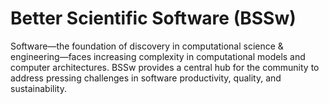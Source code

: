 # Better Scientific Software (BSSw)

Software—the foundation of discovery in computational science & engineering—faces increasing complexity in computational models and computer architectures. BSSw provides a central hub for the community to address pressing challenges in software productivity, quality, and sustainability.

<!---
Slide1 L: ../images/Blog_2307_BSSwFellows.png
Slide1 R: ../Articles/Blog/2024-07-BSSwFellows2023.md
Slide2 L: ../Articles/Blog/2024-07-HPSF-launch.md
Slide2 R: ../CuratedContent/WordsMatter.md
Slide3 L: ../CuratedContent/TuringWay.md 
Slide3 R: ../Events/2024-08-llnl-hpc-tutorials.md
Slide4 L: ../Events/hpcbp-0086-softwaresustainability.md
Slide4 R: ../Events/2024BSSwF_team-learning-workshop.md
--->

<!---
Note: We have had up to 7 L and R panels in the carousel, even if the current carousel may be shorter.

Caution: Blank line after first comment mark (or before last comment mark) causes build failure.
LCM: Saving for use again later

Slide1 L: ../Articles/Blog/2024-06-generating-SBOMs.md
Slide1 R: ../Articles/Blog/2024-06-introducing-cass.md
Slide2 L: ../CuratedContent/DebunkingMyth.md
Slide2 R: ../CuratedContent/PortabilityIsReliability.md
Slide3 L: ../Events/hpcbp-085-userexperience.md
Slide3 R: ../Events/ATPESC2024.md
Slide4 L: ../Events/2024-07-refactoring-survey.md 
Slide4 R: ../Events/2024-07-intersect-bootcamp.md 
Slide5 L: ../Events/2024-07-openscience-rse-school.md
Slide5 R: ../Events/2024-08-llnl-hpc-tutorials.md 
--->

<!---
[Site Overview](SiteOverview.md)

[Communities Overview](CommunitiesOverview.md)

[Intro to CSE](IntroToCse.md)

[Intro to HPC](IntroToHpc.md)

--->
